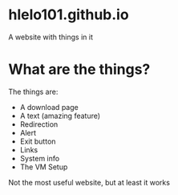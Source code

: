# hlelo101.github.io
A website with things in it
# What are the things?
The things are:
- A download page
- A text (amazing feature)
- Redirection
- Alert
- Exit button
- Links
- System info
- The VM Setup

Not the most useful website, but at least it works
